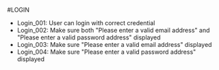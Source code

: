 #LOGIN

- Login_001: User can login with correct credential
- Login_002: Make sure both "Please enter a valid email address" and "Please enter a valid password address" displayed
- Login_003: Make sure "Please enter a valid email address" displayed
- Login_004: Make sure "Please enter a valid password address" displayed
